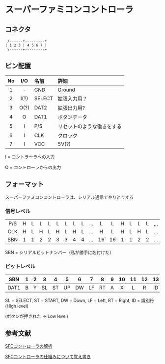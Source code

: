 # スーパーファミコンコントローラ
## コネクタ

```
 /------+---------+
| 1 2 3 | 4 5 6 7 |
 \------+---------+
```

## ピン配置

|No|I/O| 名前   | 詳細   |
|:-:|:-:|:-|:-|
| 1| - | GND    | Ground |
| 2| I(?) | SELECT | 拡張入力用？ |
| 3| O(?) | DAT2   | 拡張出力用? |
| 4| O | DAT1   | ボタンデータ |
| 5| I | P/S    | リセットのような働きをする |
| 6| I | CLK    | クロック|
| 7| I | VCC    | 5V(?) |

 I = コントラーラへの入力
 
 O = コントローラからの出力
 
## フォーマット

スーパーファミコンコントローラは、シリアル通信でやりとりする

### 信号レベル

|   |   |   |   |   |   |   |   |   |   |   |   |   |   |   |   |   |
|:-:|:-:|:-:|:-:|:-:|:-:|:-:|:-:|:-:|:-:|:-:|:-:|:-:|:-:|:-:|:-:|:-:|
|P/S|  H|  L|  L|  L|  L|  L|  L|  L|...|  L|  L|  H|  L|  L|  L|,,,|
|CLK|  H|  L|  H|  L|  H|  L|  H|  L|...|  H|  L|  H|  L|  H|  L|...|
|SBN|  1|  1|  2|  2|  3|  3|  4|  4|...| 16| 16|  1|  1|  2|  2|...|

SBN = シリアルビットナンバー（私が勝手に名付けた）

### ビットレベル

|SBN | 1| 2| 3| 4| 5| 6| 7| 8| 9|10|11|12|13|14|15|16| 1| 2| 3|...|
|:-:|:-:|:-:|:-:|:-:|:-:|:-:|:-:|:-:|:-:|:-:|:-:|:-:|:-:|:-:|:-:|:-:|:-:|:-:|:-:|:-:|
|DAT1| B| Y|SL|ST|UP|DW|LF|RT| A| X| L| R|ID|ID|ID|ID| B| Y|SL|...|

SL = SELECT, ST = START, DW = Down, LF = Left, RT = Right, ID = 識別符(High level)

(ボタンが押された => Low level)

## 参考文献

[SFCコントローラの解析](http://familunker.web.fc2.com/electric/sfc_controller.html)

[SFCコントローラの仕組みについて覚え書き](http://microkun.hatenablog.com/entry/2015/07/09/230114)
